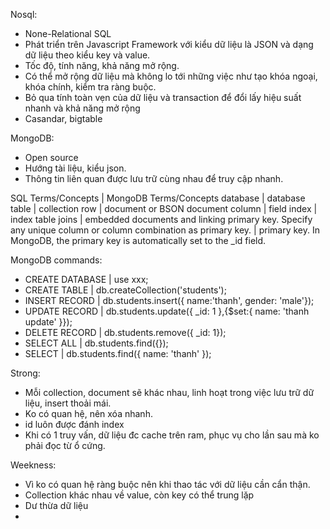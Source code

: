 Nosql:
  - None-Relational SQL
  - Phát triển trên Javascript Framework với kiểu dữ liệu là JSON và dạng dữ liệu theo kiểu key và value.
  - Tốc độ, tính năng, khả năng mở rộng.
  - Có thể mở rộng dữ liệu mà không lo tới những việc như tạo khóa ngoại, khóa chính, kiểm tra ràng buộc.
  - Bỏ qua tính toàn vẹn của dữ liệu và transaction để đổi lấy hiệu suất nhanh và khả năng mở rộng
  - Casandar, bigtable


MongoDB:
  - Open source
  - Hướng tài liệu, kiểu json.
  - Thông tin liên quan được lưu trữ cùng nhau để truy cập nhanh.

  SQL Terms/Concepts                  |            MongoDB Terms/Concepts
  database                            |            database
  table                               |            collection
  row                                 |            document or BSON document
  column                              |            field
  index                               |            index
  table joins                         |            embedded documents and linking
  primary key.
  Specify any unique column or column combination as primary key.   |    primary key. In MongoDB, the primary key is automatically set to the _id field.


MongoDB commands:
  - CREATE DATABASE       |   use xxx;
  - CREATE TABLE          |   db.createCollection('students');
  - INSERT RECORD         |   db.students.insert({ name:'thanh', gender: 'male'});
  - UPDATE RECORD         |   db.students.update({ _id: 1 },{$set:{ name: 'thanh update' }});
  - DELETE RECORD         |   db.students.remove({ _id: 1});
  - SELECT ALL            |   db.students.find({});
  - SELECT                |   db.students.find({ name: 'thanh' });


Strong:
  - Mỗi collection, document sẽ khác nhau, linh hoạt trong việc lưu trữ dữ liệu, insert thoải mái.
  - Ko có quan hệ, nên xóa nhanh.
  - id luôn được đánh index
  - Khi có 1 truy vấn, dữ liệu đc cache trên ram, phục vụ cho lần sau mà ko phải đọc từ ổ cứng.

Weekness:
  - Vì ko có quan hệ ràng buộc nên khi thao tác với dữ liệu cần cẩn thận.
  - Collection khác nhau về value, còn key có thể trung lặp
  - Dư thừa dữ liệu
  -
